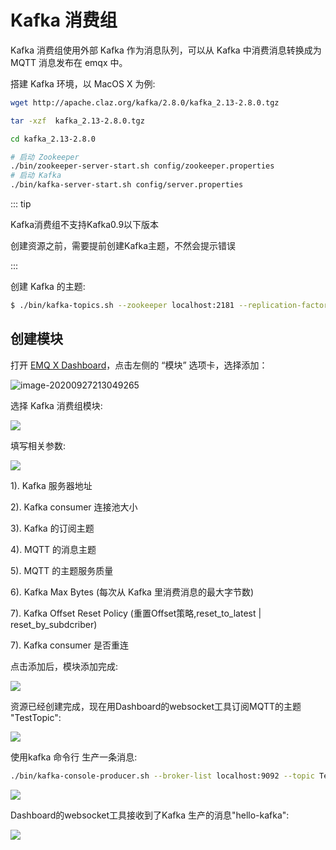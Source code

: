 # Kafka 消费组

Kafka 消费组使用外部 Kafka 作为消息队列，可以从 Kafka 中消费消息转换成为 MQTT 消息发布在 emqx 中。

搭建 Kafka 环境，以 MacOS X 为例:

```bash
wget http://apache.claz.org/kafka/2.8.0/kafka_2.13-2.8.0.tgz

tar -xzf  kafka_2.13-2.8.0.tgz

cd kafka_2.13-2.8.0

# 启动 Zookeeper
./bin/zookeeper-server-start.sh config/zookeeper.properties
# 启动 Kafka
./bin/kafka-server-start.sh config/server.properties
```

::: tip

Kafka消费组不支持Kafka0.9以下版本

创建资源之前，需要提前创建Kafka主题，不然会提示错误

:::

创建 Kafka 的主题:

```bash
$ ./bin/kafka-topics.sh --zookeeper localhost:2181 --replication-factor 1 --partitions 1 --topic testTopic --create
```

## 创建模块

打开 [EMQ X Dashboard](http://127.0.0.1:18083/#/modules)，点击左侧的 “模块” 选项卡，选择添加：

![image-20200927213049265](./assets/modules.png)

选择 Kafka 消费组模块:

![](./assets/kafka_consumer1.png)


填写相关参数:

![](./assets/kafka_consumer3.png)

1). Kafka 服务器地址

2). Kafka consumer 连接池大小

3). Kafka 的订阅主题

4). MQTT 的消息主题

5). MQTT 的主题服务质量

6). Kafka Max Bytes (每次从 Kafka 里消费消息的最大字节数)

7). Kafka Offset Reset Policy (重置Offset策略,reset_to_latest | reset_by_subdcriber)

7). Kafka consumer 是否重连

点击添加后，模块添加完成:

![](./assets/kafka_consumer4.png)

资源已经创建完成，现在用Dashboard的websocket工具订阅MQTT的主题 "TestTopic":

![](./assets/kafka_consumer5.png)

使用kafka 命令行 生产一条消息:

```bash
./bin/kafka-console-producer.sh --broker-list localhost:9092 --topic TestTopic
```

![](./assets/kafka_consumer6.png)

Dashboard的websocket工具接收到了Kafka 生产的消息"hello-kafka":

![](./assets/kafka_consumer7.png)